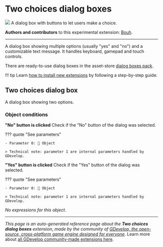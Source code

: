 # Two choices dialog boxes

<img src="https://asset-resources.gdevelop.io/public-resources/Icons/Line Hero Pack/Master/SVG/Interface Elements/0842ffc478006e9b6687fca9a5761494c4efd1df873220637af5b4ac7253f850_Interface Elements_interface_ui_window_application_app_button_cta.svg" class="extension-icon"></img>
A dialog box with buttons to let users make a choice.

**Authors and contributors** to this experimental extension: [Bouh](https://gd.games/Bouh).

---

A dialog box showing multiple options (usually "yes" and "no") and a customizable text message.
It handles keyboard, gamepad and touch controls.

There are ready-to-use dialog boxes in the asset-store [dialog boxes pack](https://editor.gdevelop.io/?initial-dialog=asset-store&asset-pack=dialog-boxes-dialog-boxes).

!!! tip
    Learn [how to install new extensions](/gdevelop5/extensions/search) by following a step-by-step guide.



## Two choices dialog box  

A dialog box showing two options. 

### Object conditions

**"No" button is clicked**
Check if the "No" button of the dialog was selected.

??? quote "See parameters"

    - Parameter 0: 👾 Object

    > Technical note: parameter 1 are internal parameters handled by GDevelop.

**"Yes" button is clicked**
Check if the "Yes" button of the dialog was selected.

??? quote "See parameters"

    - Parameter 0: 👾 Object

    > Technical note: parameter 1 are internal parameters handled by GDevelop.

_No expressions for this object._



---

*This page is an auto-generated reference page about the **Two choices dialog boxes** extension, made by the community of [GDevelop, the open-source, cross-platform game engine designed for everyone](https://gdevelop.io/).* Learn more about [all GDevelop community-made extensions here](/gdevelop5/extensions).